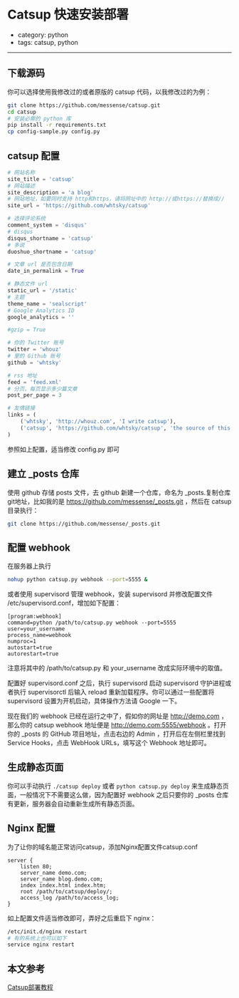# Catsup 快速安装部署
- category: python
- tags: catsup, python

---

## 下载源码

你可以选择使用我修改过的或者原版的 catsup 代码，以我修改过的为例：

```bash
git clone https://github.com/messense/catsup.git
cd catsup
# 安装必需的 python 库
pip install -r requirements.txt
cp config-sample.py config.py
```

## catsup 配置

```python
# 网站名称
site_title = 'catsup'
# 网站描述
site_description = 'a blog'
# 网站地址，如要同时支持 http和https，请将网址中的 http://或https://替换成//
site_url = 'https://github.com/whtsky/catsup'

# 选择评论系统
comment_system = 'disqus'
# disqus 
disqus_shortname = 'catsup'
# 多说
duoshuo_shortname = 'catsup'

# 文章 url 是否包含日期
date_in_permalink = True

# 静态文件 url
static_url = '/static'
# 主题
theme_name = 'sealscript'
# Google Analytics ID
google_analytics = ''

#gzip = True

# 你的 Twitter 账号
twitter = 'whouz'
# 里的 Github 账号
github = 'whtsky'

# rss 地址
feed = 'feed.xml'
# 分页，每页显示多少篇文章
post_per_page = 3

# 友情链接
links = (
    ('whtsky', 'http://whouz.com', 'I write catsup'),
    ('catsup', 'https://github.com/whtsky/catsup', 'the source of this blog'),
)

```

参照如上配置，适当修改 config.py 即可

## 建立 _posts 仓库

使用 github 存储 posts 文件，去 github 新建一个仓库，命名为 _posts.复制仓库git地址，比如我的是 https://github.com/messense/_posts.git ，然后在 catsup 目录执行：

```bash
git clone https://github.com/messense/_posts.git
```

## 配置 webhook

在服务器上执行

```bash
nohup python catsup.py webhook --port=5555 &
```

或者使用 supervisord 管理 webhook，安装 supervisord 并修改配置文件 /etc/supervisord.conf，增加如下配置：

    [program:webhook]
    command=python /path/to/catsup.py webhook --port=5555
    user=your_username
    process_name=webhook
    numproc=1
    autostart=true
    autorestart=true

注意将其中的 /path/to/catsup.py 和 your_username 改成实际环境中的取值。

配置好 supervisord.conf 之后，执行 supervisord 启动 supervisord 守护进程或者执行 supervisorctl 后输入 reload 重新加载程序。你可以通过一些配置将 supervisord 设置为开机启动，具体操作方法请 Google 一下。

现在我们的 webhook 已经在运行之中了，假如你的网址是 http://demo.com ，那么你的 catsup webhook 地址便是 http://demo.com:5555/webhook 。打开你的 _posts 的 GitHub 项目地址，点击右边的 Admin ，打开后在左侧栏里找到 Service Hooks，点击 WebHook URLs，填写这个 Webhook 地址即可。

## 生成静态页面

你可以手动执行 `./catsup deploy` 或者 `python catsup.py deploy` 来生成静态页面，一般情况下不需要这么做，因为配置好 webhook 之后只要你的 _posts 仓库有更新，服务器会自动重新生成所有静态页面。

## Nginx 配置

为了让你的域名能正常访问catsup，添加Nginx配置文件catsup.conf

```nginx
server {
    listen 80;
    server_name demo.com;
    server_name blog.demo.com;
    index index.html index.htm;
    root /path/to/catsup/deploy/;
    access_log /path/to/access_log;
}
```

如上配置文件适当修改即可，弄好之后重启下 nginx：

```bash
/etc/init.d/nginx restart
# 有的系统上也可以如下
service nginx restart
```

## 本文参考

[Catsup部署教程](http://potatobox.org/2012-12-09-Catsup-Config.html)
